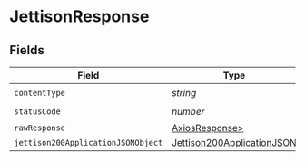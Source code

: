 # JettisonResponse


## Fields

| Field                                                                               | Type                                                                                | Required                                                                            | Description                                                                         |
| ----------------------------------------------------------------------------------- | ----------------------------------------------------------------------------------- | ----------------------------------------------------------------------------------- | ----------------------------------------------------------------------------------- |
| `contentType`                                                                       | *string*                                                                            | :heavy_check_mark:                                                                  | N/A                                                                                 |
| `statusCode`                                                                        | *number*                                                                            | :heavy_check_mark:                                                                  | N/A                                                                                 |
| `rawResponse`                                                                       | [AxiosResponse>](https://axios-http.com/docs/res_schema)                            | :heavy_minus_sign:                                                                  | N/A                                                                                 |
| `jettison200ApplicationJSONObject`                                                  | [Jettison200ApplicationJSON](../../models/operations/jettison200applicationjson.md) | :heavy_minus_sign:                                                                  | OK                                                                                  |